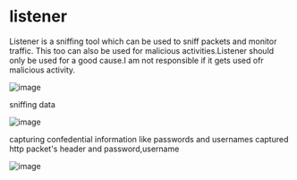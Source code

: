 # listener
Listener is a sniffing tool which can be used to sniff packets and monitor traffic. This too can also be used for malicious activities.Listener should only be used for a good cause.I am not responsible if it gets used ofr malicious activity.

![image](https://github.com/user-attachments/assets/ce7beda1-de36-40b7-b370-6e46cce89ca9)

sniffing data

![image](https://github.com/user-attachments/assets/de4e1b48-0a8f-4c61-b4ec-fcea37eae679)

capturing confedential information like passwords and usernames captured http packet's header and password,username

![image](https://github.com/user-attachments/assets/3eb2a92c-c762-4990-8999-aabd61f36af4)

